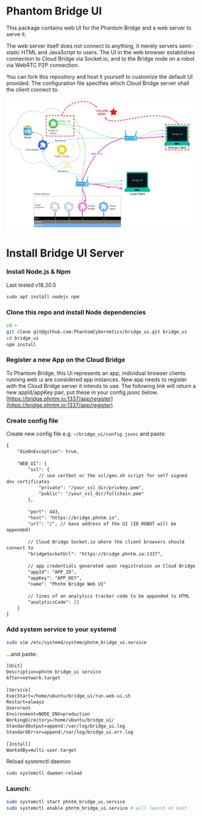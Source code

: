 # Phantom Bridge UI

This package contains web UI for the Phantom Bridge and a web server to serve it.

The web server itself does not connect to anything, it merely servers semi-static HTML and JavaScript to users. The UI in the web browser establishes connection to Cloud Bridge via Socket.io, and to the Bridge node on a robot via WebRTC P2P connection.

You can fork this repository and host it yourself to customize the default UI provided. The configuration file specifies which Cloud Bridge server shall the client connect to.

![Infrastructure map](https://raw.githubusercontent.com/PhantomCybernetics/phntm_bridge_docs/refs/heads/main/img/Architecture_UI_Server.png)

# Install Bridge UI Server

### Install Node.js & Npm
Last tested v18.20.5
```bash
sudo apt install nodejs npm
```

### Clone this repo and install Node dependencies
```bash
cd ~
git clone git@github.com:PhantomCybernetics/bridge_ui.git bridge_ui
cd bridge_ui
npm install
```

### Register a new App on the Cloud Bridge
To Phantom Bridge, this UI represents an app, individual browser clients running web ui are considered app instances. New app needs to register with the Cloud Bridge server it intends to use. The following link will return a new appId/appKey pair, put these in your config.jsonc below.
[https://bridge.phntm.io:1337/app/register](https://bridge.phntm.io:1337/app/register)

### Create config file
Create new config file e.g. `~/bridge_ui/config.jsonc` and paste:
```jsonc
{
    "dieOnException": true,

    "WEB_UI": {
        "ssl": {
            // use certbot or the ssl/gen.sh script for self signed dev certificates
            "private": "/your_ssl_dir/privkey.pem",
            "public": "/your_ssl_dir/fullchain.pem"
        },
        
        "port": 443, 
        "host": "https://bridge.phntm.io",
        "url": "/", // base address of the UI (ID_ROBOT will be appended) 

        // Cloud Bridge Socket.io where the client browsers should connect to
        "bridgeSocketUrl": "https://bridge.phntm.io:1337",

        // app credentials generated upon registration on Cloud Bridge
        "appId": "APP_ID",
        "appKey": "APP_KEY",
        "name": "Phntm Bridge Web UI"

        // lines of an analytics tracker code to be appended to HTML
        "analyticsCode": []
    }
}
```

### Add system service to your systemd
```bash
sudo vim /etc/systemd/system/phntm_bridge_ui.service
```
...and paste:
```
[Unit]
Description=phntm bridge_ui service
After=network.target

[Service]
ExecStart=/home/ubuntu/bridge_ui/run.web-ui.sh
Restart=always
User=root
Environment=NODE_ENV=production
WorkingDirectory=/home/ubuntu/bridge_ui/
StandardOutput=append:/var/log/bridge_ui.log
StandardError=append:/var/log/bridge_ui.err.log

[Install]
WantedBy=multi-user.target
```
Reload systemctl daemon
```bash
sudo systemctl daemon-reload
```

### Launch:
```bash
sudo systemctl start phntm_bridge_ui.service
sudo systemctl enable phntm_bridge_ui.service # will launch on boot
```

